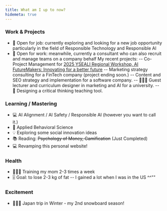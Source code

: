 ```yaml
---
title: What am I up to now?
hidemeta: true
---
```


### Work & Projects
- 💼 Open for job: currently exploring and looking for a new job opportunity particularly in the field of Responsible Technology and Responsible AI
- 💼 Open for work: meanwhile, currently a consultant who can also recruit and manage teams on a company behalf
My recent projects:
-- Co-Project Management for [2025 YSEALI Regional Workshop, AI FutureMakers: Innovating for a better future](https://www.kenan-asia.org/2025-yseali-ai/)
-- Marketing strategy consulting for a FinTech company (project ending soon.)
-- Content and SEO strategy and implementation for a software company.
-- 👩🏻‍🏫 Guest lecturer and curriculum designer in marketing and AI for a university.
-- 🤝 Designing a critical thinking teaching tool.

### Learning / Mastering
- 💻 AI Alignment / AI Safety / Responsible AI (however you want to call it.)
- 📖 Applied Behavioral Science
- 💡 Exploring some social innovation ideas
- 📚 Reading: ~~Psychology of Money, Gamification~~ (Just Completed)
- 💻 Revamping this personal website!

### Health
- 🏃🏻‍♀️ Training my mom 2-3 times a week
- 🎚️ Goal: to lose 2-3 kg of fat -- I gained a lot when I was in the US ^^""

### Excitement
- 🗻🏂🏻 Japan trip in Winter - my 2nd snowboard season!


